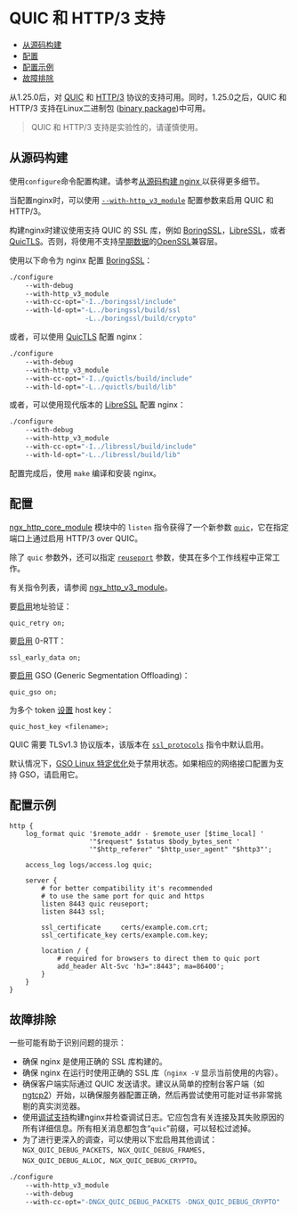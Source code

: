 # QUIC 和 HTTP/3 支持

- [从源码构建](#从源码构建)
- [配置](#配置)
- [配置示例](#配置示例)
- [故障排除](#故障排除)

从1.25.0后，对 [QUIC](https://datatracker.ietf.org/doc/html/rfc9000) 和 [HTTP/3](https://datatracker.ietf.org/doc/html/rfc9114) 协议的支持可用。同时，1.25.0之后，QUIC 和 HTTP/3 支持在Linux二进制包 ([binary package](https://nginx.org/en/linux_packages.html))中可用。

> QUIC 和 HTTP/3 支持是实验性的，请谨慎使用。

## 从源码构建

使用`configure`命令配置构建。请参考[从源码构建 nginx ](../How-To/从源码构建nginx.md)以获得更多细节。

当配置nginx时，可以使用 [`--with-http_v3_module`](../How-To/从源码构建nginx.md#http_v3_module) 配置参数来启用 QUIC 和 HTTP/3。

构建nginx时建议使用支持 QUIC 的 SSL 库，例如 [BoringSSL](https://boringssl.googlesource.com/boringssl)，[LibreSSL](https://www.libressl.org/)，或者 [QuicTLS](https://github.com/quictls/openssl)。否则，将使用不支持[早期数据](../模块参考/http/ngx_http_ssl_module.md#ssl_early_data)的[OpenSSL](https://openssl.org/)兼容层。

使用以下命令为 nginx 配置 [BoringSSL](https://boringssl.googlesource.com/boringssl)：

```bash
./configure
    --with-debug
    --with-http_v3_module
    --with-cc-opt="-I../boringssl/include"
    --with-ld-opt="-L../boringssl/build/ssl
                   -L../boringssl/build/crypto"
```

或者，可以使用 [QuicTLS](https://github.com/quictls/openssl) 配置 nginx：

```bash
./configure
    --with-debug
    --with-http_v3_module
    --with-cc-opt="-I../quictls/build/include"
    --with-ld-opt="-L../quictls/build/lib"
```

或者，可以使用现代版本的 [LibreSSL](https://www.libressl.org/) 配置 nginx：

```bash
./configure
    --with-debug
    --with-http_v3_module
    --with-cc-opt="-I../libressl/build/include"
    --with-ld-opt="-L../libressl/build/lib"
```

配置完成后，使用 `make` 编译和安装 nginx。

## 配置

[ngx_http_core_module](../模块参考/http/ngx_http_core_module.md) 模块中的 `listen` 指令获得了一个新参数 [`quic`](../模块参考/http/ngx_http_core_module.md#quic)，它在指定端口上通过启用 HTTP/3 over QUIC。

除了 `quic` 参数外，还可以指定 [`reuseport`](../模块参考/http/ngx_http_core_module.md#reuseport) 参数，使其在多个工作线程中正常工作。

有关指令列表，请参阅 [ngx_http_v3_module](https://nginx.org/en/docs/http/ngx_http_v3_module.html)。

要[启用](https://nginx.org/en/docs/http/ngx_http_v3_module.html#quic_retry)地址验证：

```nginx
quic_retry on;
```

要[启用](../模块参考/http/ngx_http_ssl_module.md#ssl_early_data) 0-RTT：

```nginx
ssl_early_data on;
```

要[启用](https://nginx.org/en/docs/http/ngx_http_v3_module.html#quic_gso) GSO (Generic Segmentation Offloading)：

```nginx
quic_gso on;
```

为多个 token [设置](https://nginx.org/en/docs/http/ngx_http_v3_module.html#quic_host_key) host key：

```nginx
quic_host_key <filename>;
```

QUIC 需要 TLSv1.3 协议版本，该版本在 [`ssl_protocols`](../模块参考/http/ngx_http_ssl_module.md#ssl_protocols) 指令中默认启用。

默认情况下，[GSO Linux 特定优化](http://vger.kernel.org/lpc_net2018_talks/willemdebruijn-lpc2018-udpgso-paper-DRAFT-1.pdf)处于禁用状态。如果相应的网络接口配置为支持 GSO，请启用它。

## 配置示例

```nginx
http {
    log_format quic '$remote_addr - $remote_user [$time_local] '
                    '"$request" $status $body_bytes_sent '
                    '"$http_referer" "$http_user_agent" "$http3"';

    access_log logs/access.log quic;

    server {
        # for better compatibility it's recommended
        # to use the same port for quic and https
        listen 8443 quic reuseport;
        listen 8443 ssl;

        ssl_certificate     certs/example.com.crt;
        ssl_certificate_key certs/example.com.key;

        location / {
            # required for browsers to direct them to quic port
            add_header Alt-Svc 'h3=":8443"; ma=86400';
        }
    }
}
```

## 故障排除

一些可能有助于识别问题的提示：

- 确保 nginx 是使用正确的 SSL 库构建的。
- 确保 nginx 在运行时使用正确的 SSL 库（`nginx -V` 显示当前使用的内容）。
- 确保客户端实际通过 QUIC 发送请求。建议从简单的控制台客户端（如 [ngtcp2](https://nghttp2.org/ngtcp2)）开始，以确保服务器配置正确，然后再尝试使用可能对证书非常挑剔的真实浏览器。
- 使用[调试支持](../介绍/调试日志.md)构建nginx并检查调试日志。它应包含有关连接及其失败原因的所有详细信息。所有相关消息都包含“`quic`”前缀，可以轻松过滤掉。
- 为了进行更深入的调查，可以使用以下宏启用其他调试：`NGX_QUIC_DEBUG_PACKETS, NGX_QUIC_DEBUG_FRAMES, NGX_QUIC_DEBUG_ALLOC, NGX_QUIC_DEBUG_CRYPTO`。
```bash
./configure
    --with-http_v3_module
    --with-debug
    --with-cc-opt="-DNGX_QUIC_DEBUG_PACKETS -DNGX_QUIC_DEBUG_CRYPTO"
```